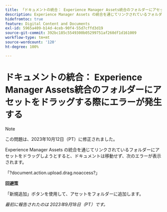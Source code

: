 ```yaml
---
title: 「ドキュメントの統合： Experience Manager Assets統合のフォルダーにアセットをドラッグする際にエラーが発生する」
description: Experience Manager Assets の統合を通じてリンクされているフォルダーにアセットをドラッグしようとすると、ドキュメントは移動せず、次のエラーが表示されます。
hidefromtoc: true
feature: Digital Content and Documents
exl-id: 5965a409-b14d-4ceb-90f4-55d7cffd3d19
source-git-commit: 392bc185c5549300b05299751af260df1d161009
workflow-type: tm+mt
source-wordcount: '120'
ht-degree: 100%

---
```


# ドキュメントの統合： Experience Manager Assets統合のフォルダーにアセットをドラッグする際にエラーが発生する

>[!NOTE]
>
>この問題は、2023年10月12日（PT）に修正されました。

Experience Manager Assets の統合を通じてリンクされているフォルダーにアセットをドラッグしようとすると、ドキュメントは移動せず、次のエラーが表示されます。

「?document.action.upload.drag.noaccess?」

**回避策**

「新規追加」ボタンを使用して、アセットをフォルダーに追加します。

_最初に報告されたのは 2023年9月18日（PT）です。_
